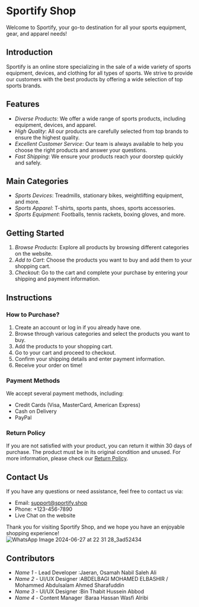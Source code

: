# Sportify Shop

Welcome to Sportify, your go-to destination for all your sports equipment, gear, and apparel needs!

## Introduction

Sportify is an online store specializing in the sale of a wide variety of sports equipment, devices, and clothing for all types of sports. We strive to provide our customers with the best products by offering a wide selection of top sports brands.

## Features

- *Diverse Products*: We offer a wide range of sports products, including equipment, devices, and apparel.
- *High Quality*: All our products are carefully selected from top brands to ensure the highest quality.
- *Excellent Customer Service*: Our team is always available to help you choose the right products and answer your questions.
- *Fast Shipping*: We ensure your products reach your doorstep quickly and safely.

## Main Categories

- *Sports Devices*: Treadmills, stationary bikes, weightlifting equipment, and more.
- *Sports Apparel*: T-shirts, sports pants, shoes, sports accessories.
- *Sports Equipment*: Footballs, tennis rackets, boxing gloves, and more.

## Getting Started

1. *Browse Products*: Explore all products by browsing different categories on the website.
2. *Add to Cart*: Choose the products you want to buy and add them to your shopping cart.
3. *Checkout*: Go to the cart and complete your purchase by entering your shipping and payment information.

## Instructions

### How to Purchase?

1. Create an account or log in if you already have one.
2. Browse through various categories and select the products you want to buy.
3. Add the products to your shopping cart.
4. Go to your cart and proceed to checkout.
5. Confirm your shipping details and enter payment information.
6. Receive your order on time!

### Payment Methods

We accept several payment methods, including:

- Credit Cards (Visa, MasterCard, American Express)
- Cash on Delivery
- PayPal

### Return Policy

If you are not satisfied with your product, you can return it within 30 days of purchase. The product must be in its original condition and unused. For more information, please check our [Return Policy](link-to-return-policy).

## Contact Us

If you have any questions or need assistance, feel free to contact us via:

- Email: support@sportify.shop
- Phone: +123-456-7890
- Live Chat on the website

Thank you for visiting Sportify Shop, and we hope you have an enjoyable shopping experience!
![WhatsApp Image 2024-06-27 at 22 31 28_3ad52434](https://github.com/sportify-shop-com/demo-repository/assets/174019851/55efddb3-af48-4844-a004-162d191a1e56)

## Contributors

- *Name 1* - Lead Developer :Jaeran, Osamah Nabil Saleh Ali 
- *Name 2* - UI/UX Designer :ABDELBAGI MOHAMED ELBASHIR / Mohammed Abdulsalam Ahmed Sharafuddin
- *Name 3* - UI/UX Designer :Bin Thabit Hussein Abbod  
- *Name 4* - Content Manager :Baraa Hassan Wasfi Alribi
